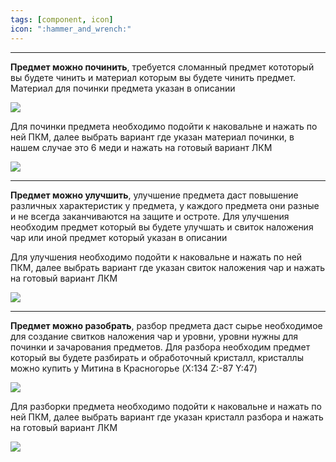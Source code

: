 ```yaml
---
tags: [component, icon] 
icon: ":hammer_and_wrench:"
---
```


- - - - - - - - - - - - - - - - - - - - - - - - - - - - - - - - - - - - 

**Предмет можно починить**, требуется сломанный предмет кототорый вы будете чинить и материал которым вы будете чинить предмет. Материал для починки предмета указан в описании

![](https://i.imgur.com/sfKqUdG.png)

Для починки предмета необходимо подойти к наковальне и нажать по ней ПКМ, далее выбрать вариант где указан материал починки, в нашем случае это 6 меди и нажать на готовый вариант ЛКМ

![](https://i.imgur.com/QeYkbfl.gif)

- - - - - - - - - - - - - - - - - - - - - - - - - - - - - - - - - - - - 

**Предмет можно улучшить**, улучшение предмета даст повышение различных характеристик у предмета, у каждого предмета они разные и не всегда заканчиваются на защите и остроте. Для улучшения необходим предмет который вы будете улучшать и свиток наложения чар или иной предмет который указан в описании

Для улучшения необходимо подойти к наковальне и нажать по ней ПКМ, далее выбрать вариант где указан свиток наложения чар и нажать на готовый вариант ЛКМ

![](https://i.imgur.com/kpMZF9I.gif)

- - - - - - - - - - - - - - - - - - - - - - - - - - - - - - - - - - - - 

**Предмет можно разобрать**, разбор предмета даст сырье необходимое для создание свитков наложения чар и уровни, уровни нужны для починки и зачарования предметов. Для разбора необходим предмет который вы будете разбирать и обработочный кристалл, кристаллы можно купить у Митина в  Красногорье (X:134 Z:-87 Y:47)

![](https://i.imgur.com/XTSFv4p.png)

Для разборки предмета необходимо подойти к наковальне и нажать по ней ПКМ, далее выбрать вариант где указан кристалл разбора и нажать на готовый вариант ЛКМ

![](https://i.imgur.com/XHjbAzW.gif)

